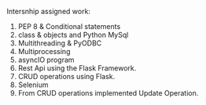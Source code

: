 Intersnhip assigned work:
1) PEP 8 & Conditional statements
2) class & objects and Python MySql
3) Multithreading & PyODBC
4) Multiprocessing
5) asyncIO program
6) Rest Api using the Flask Framework.
7) CRUD operations using Flask.
8) Selenium 
9) From CRUD operations implemented Update Operation.
